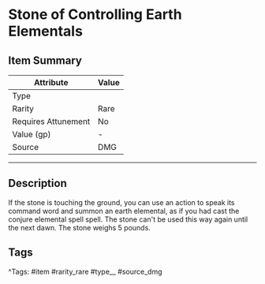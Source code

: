 # Stone of Controlling Earth Elementals

## Item Summary

| Attribute            | Value                        |
|----------------------|------------------------------|
| Type                 |   |
| Rarity               | Rare             |
| Requires Attunement  | No                |
| Value (gp)           | -    |
| Source               | DMG |

---

## Description

If the stone is touching the ground, you can use an action to speak its command word and summon an earth elemental, as if you had cast the conjure elemental spell spell. The stone can't be used this way again until the next dawn. The stone weighs 5 pounds.

## Tags

^Tags: #item #rarity_rare #type__ #source_dmg